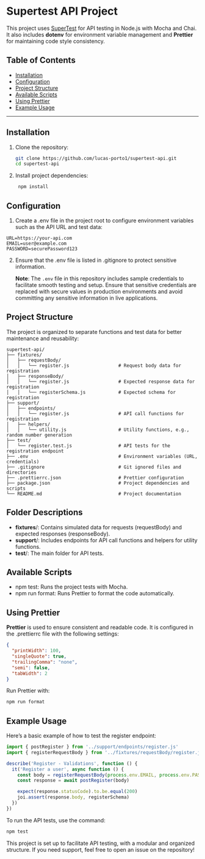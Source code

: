 # Supertest API Project

This project uses [SuperTest](https://github.com/visionmedia/supertest) for API testing in Node.js with Mocha and Chai. It also includes **dotenv** for environment variable management and **Prettier** for maintaining code style consistency.

## Table of Contents

- [Installation](#installation)
- [Configuration](#configuration)
- [Project Structure](#project-structure)
- [Available Scripts](#available-scripts)
- [Using Prettier](#using-prettier)
- [Example Usage](#example-usage)

---

## Installation

1. Clone the repository:

   ```bash
   git clone https://github.com/lucas-porto1/supertest-api.git
   cd supertest-api

   ```

2. Install project dependencies:

   ```bash
    npm install
   ```

## Configuration

1. Create a .env file in the project root to configure environment variables such as the API URL and test data:

```plaintext
URL=https://your-api.com
EMAIL=user@example.com
PASSWORD=securePassword123
```

2. Ensure that the .env file is listed in .gitignore to protect sensitive information.

   **Note**: The `.env` file in this repository includes sample credentials to facilitate smooth testing and setup. Ensure that sensitive credentials are replaced with secure values in production environments and avoid committing any sensitive information in live applications.

## Project Structure

The project is organized to separate functions and test data for better maintenance and reusability:

```plaintext
supertest-api/
├── fixtures/
│   ├── requestBody/
│   │   └── register.js                  # Request body data for registration
│   ├── responseBody/
│   │   └── register.js                  # Expected response data for registration
│   │   └── registerSchema.js            # Expected schema for registration
├── support/
│   ├── endpoints/
│   │   └── register.js                  # API call functions for registration
│   ├── helpers/
│   │   └── utility.js                   # Utility functions, e.g., random number generation
├── test/
│   └── register.test.js                 # API tests for the registration endpoint
├── .env                                 # Environment variables (URL, credentials)
├── .gitignore                           # Git ignored files and directories
├── .prettierrc.json                     # Prettier configuration
├── package.json                         # Project dependencies and scripts
└── README.md                            # Project documentation
```

## Folder Descriptions

- **fixtures**/: Contains simulated data for requests (requestBody) and expected responses (responseBody).
- **support**/: Includes endpoints for API call functions and helpers for utility functions.
- **test**/: The main folder for API tests.

## Available Scripts

- npm test: Runs the project tests with Mocha.
- npm run format: Runs Prettier to format the code automatically.

## Using Prettier

**Prettier** is used to ensure consistent and readable code. It is configured in the .prettierrc file with the following settings:

```json
{
  "printWidth": 100,
  "singleQuote": true,
  "trailingComma": "none",
  "semi": false,
  "tabWidth": 2
}
```

Run Prettier with:

```bash
npm run format
```

## Example Usage

Here’s a basic example of how to test the register endpoint:

```javascript
import { postRegister } from '../support/endpoints/register.js'
import { registerRequestBody } from '../fixtures/requestBody/register.js'

describe('Register - Validations', function () {
  it('Register a user', async function () {
    const body = registerRequestBody(process.env.EMAIL, process.env.PASSWORD)
    const response = await postRegister(body)

    expect(response.statusCode).to.be.equal(200)
    joi.assert(response.body, registerSchema)
  })
})
```

To run the API tests, use the command:

```bash
npm test
```

This project is set up to facilitate API testing, with a modular and organized structure. If you need support, feel free to open an issue on the repository!

